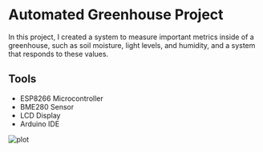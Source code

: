 
# Automated Greenhouse Project

In this project, I created a system to measure important metrics inside of a greenhouse, such as soil moisture, light levels, and humidity, and a system that responds to these values. 

## Tools

- ESP8266 Microcontroller
- BME280 Sensor
- LCD Display
- Arduino IDE

![plot](DanielNawrot/Greenhouse-Automation-Project.png)
